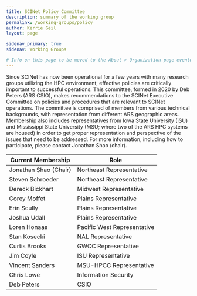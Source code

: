 ```yaml
---
title: SCINet Policy Committee
description: summary of the working group
permalink: /working-groups/policy
author: Kerrie Geil
layout: page

sidenav_primary: true
sidenav: Working Groups

# Info on this page to be moved to the About > Organization page eventually. Then this page should be deleted and all refs to this committee should be deleted from the working group pages.
---
```


Since SCINet has now been operational for a few years with many research groups utilizing the HPC environment, effective policies are critically important to successful operations. This committee, formed in 2020 by Deb Peters (ARS CSIO), makes recommendations to the SCINet Executive Committee on policies and procedures that are relevant to SCINet operations. The committee is comprised of members from various technical backgrounds, with representation from different ARS geographic areas. Membership also includes representatives from Iowa State University (ISU) and Mississippi State University (MSU; where two of the ARS HPC systems are housed) in order to get proper representation and perspective of the issues that need to be addressed. For more information, including how to participate, please contact Jonathan Shao (chair).

 **Current Membership** | Role|
 ---|---|
Jonathan Shao (Chair)|	Northeast Representative
Steven Schroeder| Northeast Representative
Dereck Bickhart|	Midwest Representative
Corey Moffet| Plains Representative
Erin Scully| Plains Representative
Joshua Udall| Plains Representative
Loren Honaas|	Pacific West Representative
Stan Kosecki|	NAL Representative
Curtis Brooks|	GWCC Representative
Jim Coyle|	ISU Representative
Vincent Sanders|	MSU-HPCC Representative
Chris Lowe|	Information Security
Deb Peters|	CSIO